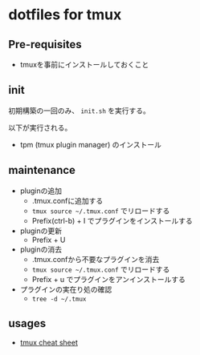 # dotfiles for tmux

## Pre-requisites
- tmuxを事前にインストールしておくこと

## init
初期構築の一回のみ、 `init.sh` を実行する。

以下が実行される。
- tpm (tmux plugin manager) のインストール

## maintenance

- pluginの追加
  - .tmux.confに追加する
  - `tmux source ~/.tmux.conf` でリロードする
  - Prefix(ctrl-b) + I でプラグインをインストールする
- pluginの更新
  - Prefix + U
- pluginの消去
  - .tmux.confから不要なプラグインを消去
  - `tmux source ~/.tmux.conf` でリロードする
  - Prefix + u でプラグインをアンインストールする
- プラグインの実在り処の確認
  - `tree -d ~/.tmux`

## usages
- [tmux cheat sheet](https://tmuxcheatsheet.com/)
